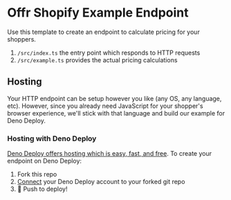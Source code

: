 # Offr Shopify Example Endpoint

Use this template to create an endpoint to calculate pricing for your shoppers.

1. `/src/index.ts` the entry point which responds to HTTP requests
2. `/src/example.ts` provides the actual pricing calculations

## Hosting

Your HTTP endpoint can be setup however you like (any OS, any language, etc).
However, since you already need JavaScript for your shopper's browser
experience, we'll stick with that language and build our example for Deno
Deploy.

### Hosting with Deno Deploy

[Deno Deploy offers hosting which is easy, fast, and free](https://deno.com/deploy).
To create your endpoint on Deno Deploy:

1. Fork this repo
2. [Connect](https://docs.deno.com/deploy/manual/how-to-deploy/) your Deno
   Deploy account to your forked git repo
3. 🎉 Push to deploy!
